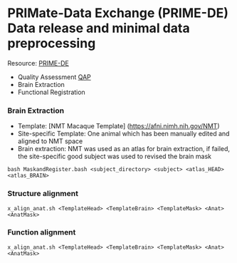 # PRIMate-Data Exchange (PRIME-DE) Data release and minimal data preprocessing
Resource: [PRIME-DE](http://fcon_1000.projects.nitrc.org/indi/indiPRIME.html)


 - Quality Assessment [QAP](http://preprocessed-connectomes-project.org/quality-assessment-protocol)
 - Brain Extraction 
 - Functional Registration 
 
### Brain Extraction

- Template: [NMT Macaque Template] (https://afni.nimh.nih.gov/NMT)
- Site-specific Template: One animal which has been manually edited and aligned to NMT space
- Brain extraction: NMT was used as an atlas for brain extraction, if failed, the site-specific good subject was used to revised the brain mask

```
bash MaskandRegister.bash <subject_directory> <subject> <atlas_HEAD> <atlas_BRAIN>
```

### Structure alignment
```
x_align_anat.sh <TemplateHead> <TemplateBrain> <TemplateMask> <Anat> <AnatMask>
```

### Function alignment
```
x_align_anat.sh <TemplateHead> <TemplateBrain> <TemplateMask> <Anat> <AnatMask>
```